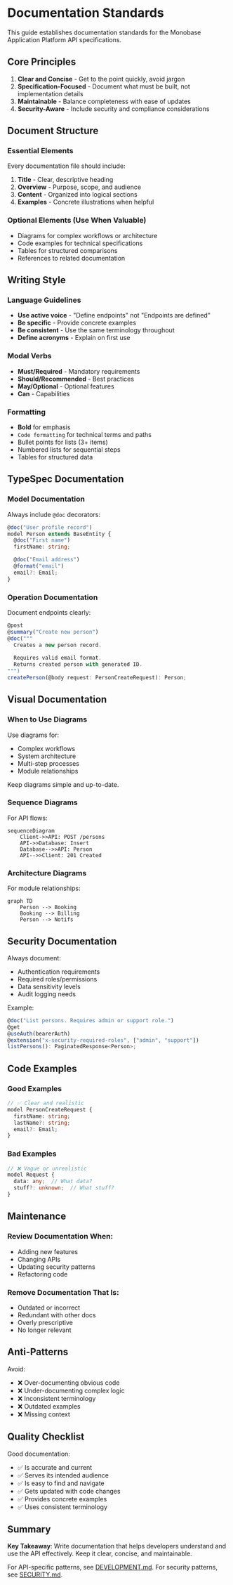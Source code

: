 # Documentation Standards

This guide establishes documentation standards for the Monobase Application Platform API specifications.

## Core Principles

1. **Clear and Concise** - Get to the point quickly, avoid jargon
2. **Specification-Focused** - Document what must be built, not implementation details
3. **Maintainable** - Balance completeness with ease of updates
4. **Security-Aware** - Include security and compliance considerations

## Document Structure

### Essential Elements

Every documentation file should include:

1. **Title** - Clear, descriptive heading
2. **Overview** - Purpose, scope, and audience
3. **Content** - Organized into logical sections
4. **Examples** - Concrete illustrations when helpful

### Optional Elements (Use When Valuable)

- Diagrams for complex workflows or architecture
- Code examples for technical specifications
- Tables for structured comparisons
- References to related documentation

## Writing Style

### Language Guidelines

- **Use active voice** - "Define endpoints" not "Endpoints are defined"
- **Be specific** - Provide concrete examples
- **Be consistent** - Use the same terminology throughout
- **Define acronyms** - Explain on first use

### Modal Verbs

- **Must/Required** - Mandatory requirements
- **Should/Recommended** - Best practices
- **May/Optional** - Optional features
- **Can** - Capabilities

### Formatting

- **Bold** for emphasis
- `Code formatting` for technical terms and paths
- Bullet points for lists (3+ items)
- Numbered lists for sequential steps
- Tables for structured data

## TypeSpec Documentation

### Model Documentation

Always include `@doc` decorators:

```typescript
@doc("User profile record")
model Person extends BaseEntity {
  @doc("First name")
  firstName: string;

  @doc("Email address")
  @format("email")
  email?: Email;
}
```

### Operation Documentation

Document endpoints clearly:

```typescript
@post
@summary("Create new person")
@doc("""
  Creates a new person record.
  
  Requires valid email format.
  Returns created person with generated ID.
""")
createPerson(@body request: PersonCreateRequest): Person;
```

## Visual Documentation

### When to Use Diagrams

Use diagrams for:
- Complex workflows
- System architecture
- Multi-step processes
- Module relationships

Keep diagrams simple and up-to-date.

### Sequence Diagrams

For API flows:

```mermaid
sequenceDiagram
    Client->>API: POST /persons
    API->>Database: Insert
    Database-->>API: Person
    API-->>Client: 201 Created
```

### Architecture Diagrams

For module relationships:

```mermaid
graph TD
    Person --> Booking
    Booking --> Billing
    Person --> Notifs
```

## Security Documentation

Always document:
- Authentication requirements
- Required roles/permissions
- Data sensitivity levels
- Audit logging needs

Example:

```typescript
@doc("List persons. Requires admin or support role.")
@get
@useAuth(bearerAuth)
@extension("x-security-required-roles", ["admin", "support"])
listPersons(): PaginatedResponse<Person>;
```

## Code Examples

### Good Examples

```typescript
// ✅ Clear and realistic
model PersonCreateRequest {
  firstName: string;
  lastName?: string;
  email?: Email;
}
```

### Bad Examples

```typescript
// ❌ Vague or unrealistic
model Request {
  data: any;  // What data?
  stuff?: unknown;  // What stuff?
}
```

## Maintenance

### Review Documentation When:
- Adding new features
- Changing APIs
- Updating security patterns
- Refactoring code

### Remove Documentation That Is:
- Outdated or incorrect
- Redundant with other docs
- Overly prescriptive
- No longer relevant

## Anti-Patterns

Avoid:
- ❌ Over-documenting obvious code
- ❌ Under-documenting complex logic
- ❌ Inconsistent terminology
- ❌ Outdated examples
- ❌ Missing context

## Quality Checklist

Good documentation:
- ✅ Is accurate and current
- ✅ Serves its intended audience
- ✅ Is easy to find and navigate
- ✅ Gets updated with code changes
- ✅ Provides concrete examples
- ✅ Uses consistent terminology

## Summary

**Key Takeaway**: Write documentation that helps developers understand and use the API effectively. Keep it clear, concise, and maintainable.

For API-specific patterns, see [DEVELOPMENT.md](./DEVELOPMENT.md).
For security patterns, see [SECURITY.md](./SECURITY.md).
